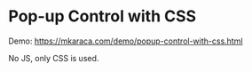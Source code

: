 # Pop-up Control with CSS

Demo: https://mkaraca.com/demo/popup-control-with-css.html

No JS, only CSS is used. 

